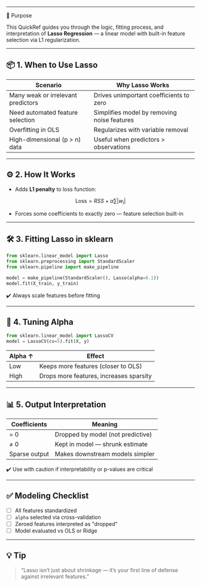 ___
🎯 Purpose

This QuickRef guides you through the logic, fitting process, and interpretation of **Lasso Regression** — a linear model with built-in feature selection via L1 regularization.

---

## 📦 1. When to Use Lasso

| Scenario                           | Why Lasso Works                             |
| ---------------------------------- | ------------------------------------------- |
| Many weak or irrelevant predictors | Drives unimportant coefficients to zero     |
| Need automated feature selection   | Simplifies model by removing noise features |
| Overfitting in OLS                 | Regularizes with variable removal           |
| High-dimensional (p > n) data      | Useful when predictors > observations       |

---

## ⚙️ 2. How It Works

* Adds **L1 penalty** to loss function:

$$
\text{Loss} = RSS + \alpha \sum |w_i|
$$

* Forces some coefficients to exactly zero — feature selection built-in

---

## 🛠️ 3. Fitting Lasso in sklearn

```python
from sklearn.linear_model import Lasso
from sklearn.preprocessing import StandardScaler
from sklearn.pipeline import make_pipeline

model = make_pipeline(StandardScaler(), Lasso(alpha=0.1))
model.fit(X_train, y_train)
```

✔️ Always scale features before fitting

---

## 🔁 4. Tuning Alpha

```python
from sklearn.linear_model import LassoCV
model = LassoCV(cv=5).fit(X, y)
```

| Alpha ↑ | Effect                                  |
| ------- | --------------------------------------- |
| Low     | Keeps more features (closer to OLS)     |
| High    | Drops more features, increases sparsity |

---

## 📊 5. Output Interpretation

| Coefficients  | Meaning                           |
| ------------- | --------------------------------- |
| = 0           | Dropped by model (not predictive) |
| ≠ 0           | Kept in model — shrunk estimate   |
| Sparse output | Makes downstream models simpler   |

✔️ Use with caution if interpretability or p-values are critical

---

## ✅ Modeling Checklist

* [ ] All features standardized
* [ ] `alpha` selected via cross-validation
* [ ] Zeroed features interpreted as "dropped"
* [ ] Model evaluated vs OLS or Ridge

---

## 💡 Tip

> “Lasso isn’t just about shrinkage — it’s your first line of defense against irrelevant features.”
